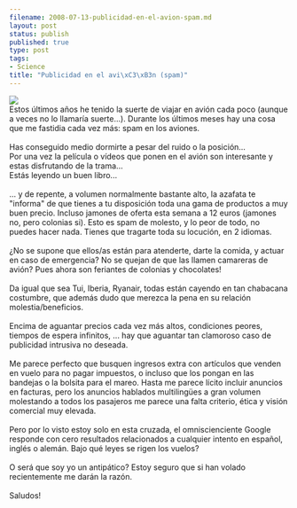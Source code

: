 ```yaml
--- 
filename: 2008-07-13-publicidad-en-el-avion-spam.md
layout: post
status: publish
published: true
type: post
tags: 
- Science
title: "Publicidad en el avi\xC3\xB3n (spam)"
---
```

<a href="{{site.baseurl}}media/IMG_2853_1.jpg"><img src="{{site.baseurl}}media/IMG_2853_1.jpg" border="0" /></a><br />Estos últimos años he tenido la suerte de viajar en avión cada poco (aunque a veces no lo llamaría suerte...). Durante los últimos meses hay una cosa que me fastidia cada vez más: spam en los aviones.<br /><br />Has conseguido medio dormirte a pesar del ruido o la posición...<br />Por una vez la película o vídeos que ponen en el avión son interesante y estas disfrutando de la trama...<br />Estás leyendo un buen libro...<br /><br />... y de repente, a volumen normalmente bastante alto, la azafata te "informa" de que tienes a tu disposición toda una gama de productos a muy buen precio. Incluso jamones de oferta esta semana a 12 euros (jamones no, pero colonias si). Esto es spam de molesto, y lo peor de todo, no puedes hacer nada. Tienes que tragarte toda su locución, en 2 idiomas.<br /><br />¿No se supone que ellos/as están para atenderte, darte la comida, y actuar en caso de emergencia? No se quejan de que las llamen camareras de avión? Pues ahora son feriantes de colonias y chocolates!<br /><br />Da igual que sea Tui, Iberia, Ryanair, todas están cayendo en tan chabacana costumbre, que además dudo que merezca la pena en su relación molestia/beneficios.<br /><br />Encima de aguantar precios cada vez más altos, condiciones peores, tiempos de espera infinitos, ... hay que aguantar tan clamoroso caso de publicidad intrusiva no deseada.<br /><br />Me parece perfecto que busquen ingresos extra con artículos que venden en vuelo para no pagar impuestos, o incluso que los pongan en las bandejas o la bolsita para el mareo. Hasta me parece lícito incluir anuncios en facturas, pero los anuncios hablados multilingües a gran volumen molestando a todos los pasajeros me parece una falta criterio, ética y visión comercial muy elevada.<br /><br />Pero por lo visto estoy solo en esta cruzada, el omniscienciente Google responde con cero resultados relacionados a cualquier intento en español, inglés o alemán. Bajo qué leyes se rigen los vuelos?<br /><br />O será que soy yo un antipático? Estoy seguro que si han volado recientemente me darán la razón.<br /><br />Saludos!
